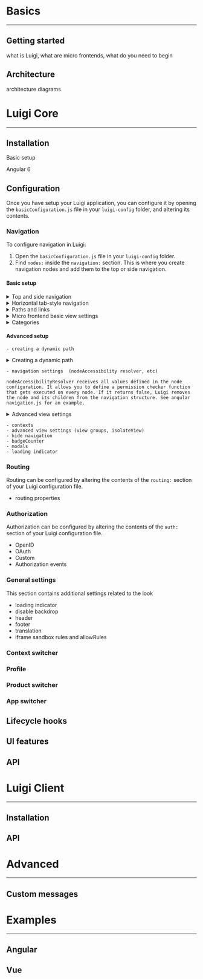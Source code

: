 # Basics
-----
## Getting started
what is Luigi, what are micro frontends, what do you need to begin

## Architecture
architecture diagrams

# Luigi Core
------

## Installation

Basic setup

Angular 6

## Configuration
Once you have setup your Luigi application, you can configure it by opening the `basicConfiguration.js` file in your `luigi-config` folder, and altering its contents.

### Navigation

To configure navigation in Luigi:

1. Open the `basicConfiguration.js` file in your `luigi-config` folder.
2. Find `nodes:` inside the `navigation:` section. This is where you create navigation nodes and add them to the top or side navigation.

#### Basic setup

 <div tabs name="navigation">

 <details>
 <summary>Top and side navigation</summary>

The first level of nodes represent the top navigation, while their children represent the side navigation. The grandchildren will take you to a new side navigation screen.

The example below illustrates this concept. Copy and paste it in your configuration file or the Luigi Fiddle [https://fiddle.luigi-project.io] and try adding additional top or side navigation elements.

```javascript
Luigi.setConfig({
navigation: {
  nodes: [
    {
      pathSegment: 'TopNav1',
      label: 'Top Navigation Element One',
      viewUrl: 'https://example.com',
      children: [
        {
          pathSegment: 'SideNav1',
          label: 'Side Navigation Element One',
          viewUrl: 'https://example.com',
          children: [
            {
              pathSegment: 'SubSideNav1',
              label: 'Side Navigation Sub Element One',
              viewUrl: 'https://example.com',
            },
            {
              pathSegment: 'SubSideNav2',
              label: 'Side Navigation Sub Element Two',
              viewUrl: 'https://example.com',
            },
          ]
        },
      ]
    },
    {
      pathSegment: 'TopNav2',
      label: 'Top Navigation Element Two',
      viewUrl: 'https://example.com',
    }
 ]
}
});
```
</details>

<details>
<summary>Horizontal tab-style navigation</summary>

To add tab-style navigation to your Luigi page, you need to add the **tabNav** parameter to your navigation node. All the children of this node will be displayed in a horizontal tab. If you add a **category** to these nodes, the categorized nodes will be rendered as a drop-down in the horizontal tab navigation. Navigation can be added by editing the Luigi configuration file. To enable additional settings, find the `extendedConfiguration.js` file in your Luigi folder.

This example which you can paste in the [Luigi Fiddle](fiddle.luigi-project.io) shows how you can configure tab-style navigation:

```javascript
Luigi.setConfig({
navigation: {
  nodes: [
    {
      pathSegment: 'Tab1',
      tabNav: true,
      label: 'Tab Navigation Node One',
      viewUrl: 'https://example.com',
    },
    {
      pathSegment: 'Tab2',
      label: 'Tab Navigation Node Two',
      viewUrl: 'https://example.com',
    },
 ]
}
});
```

</details>

<details>
<summary>Paths and links </summary>

Once you have created your navigation, you can add one of these properties to your navigation nodes to specify the links they should point to:

### pathSegement
Specifies the partial URL of the currently selected node. For example, if the **pathSegment** value is `'home'`, the URL when this node is selected will be `[YOUR.WEBSITE]/home`. Additionally, you can include dynamic values in the pathSegment. That means they will change depending on the value you provide, for example in `[YOUR.WEBSITE]/:userID` will become `[YOUR.WEBSITE]/JohnSmith`. Learn more about dynamic paths [here](#dynamic-path)

>**NOTE:** **pathSegement** must not contain slashes. If you want your node to be a sub-element of another node, create it as a child node in your navigation configuration file. The **pathSegment** will then be automatically appended to the parent node with a slash.

### link
Specifies an internal link to a different, already existing page on your application. It must be written as an absolute path starting from the **root node**. For example, if your root node is called `home`: `home/projects/project2` will be correct, but `projects/project2` will return an error.

### externalLink
Specifies a link to another website outside of your application. **externalLink** has these additional attributes:
- **url** - the complete URL of the website, including `https://`.
- **sameWindow** - specifies whether the link will be opened in the same window if set to `true`, or a new window if set to `false`.

>**NOTE:** These parameters are mutually exclusive, so you can only include one of them at the same time.

This is an example of how you can configure URL paths in your navigation nodes:

```javascript
Luigi.setConfig({
navigation: {
  nodes: [
    {
      pathSegment: 'TopNav1',
      label: 'Top Navigation Element One',
      viewUrl: 'https://example.com',
      children: [
        {
          link: '/TopNav1/internalLink',
          label: 'This takes you to [YOUR.WEBSITE]/TopNav1/internalLink',
        },
        {
          externalLink: {
            url: 'http://www.luigi-project.io',
            sameWindow: false
          },
          label: 'This takes you to an external page',
        }
      ]
    }
  ]
}
});
```

</details>

<details>
<summary>Micro frontend basic view settings</summary>

 Micro frontends, also referred to as views, are an essential part of the Luigi application. To configure a micro frontend which should be displayed on a given navigation node, simply add the **viewUrl** property to the node and specify the link to your micro frontend. To create a view, you need to use the Luigi Client. Find the documentation and instructions [here](luigi-client.md).

 >**NOTE:** The viewUrl can be either an internal link, external link, or pathSegment. The first two options have to be surrounded by single quotes, while pathSegment does not.

 This example shows three navigation nodes with different viewUrl values.

 ```javascript
Luigi.setConfig({
navigation: {
  nodes: [
    {
      pathSegment: 'Node1',
      label: 'Navigation Node One',
      viewUrl: /home,
    },
    {
      pathSegment: 'Node1',
      label: 'Navigation Node Two',
      viewUrl: '/index.html',
    },
    {
      pathSegment: 'Node2',
      label: 'Navigation Node Three',
      viewUrl: 'https://luigi-project.io',
    },
 ]
}
});
 ```

The micro frontend will be displayed in the main content area of your application.

To explore additional advanced micro frontend options, take a look at the [advanced navigation](#advanced) section.

</details>

<details>
<summary>Categories</summary>

To group your navigation nodes into a category, add the **category** property to the navigation node. The categories can be displayed in different ways.

The **category** property has these attributes:
1. **label** - the name of the category which will be displayed on your page
2. **icon** - an icon that will be displayed next to the label
3. **collapsible** - if you set this to `true`, the category renders as a drop-down. If `false`, the category name will be displayed as a greyed out box.

Example:

```javascript
{
  category: { label: 'Links', icon: 'myIcon', collapsible: true },
  externalLink: {
    url: 'http://www.luigi-project.io',
    sameWindow: false
  },
  label: 'Click here to visit the Luigi homepage',
},
...
```

</details>

</div>

#### Advanced setup

    - creating a dynamic path

<div tabs name="navigation">

 <details>
 <summary>Creating a dynamic path</summary>


</details>

    - navigation settings  (nodeAccessibility resolver, etc)

    nodeAccessibilityResolver receives all values defined in the node configuration. It allows you to define a permission checker function that gets executed on every node. If it returns false, Luigi removes the node and its children from the navigation structure. See angular navigation.js for an example.



<div tabs name="navigation">

 <details>
 <summary>Advanced view settings</summary>

defaults.isolateView renders all views in new frames. This setting overrides the same-domain frame reuse. The defaults.isolateView is disabled by default, and you can overwrite it using the isolateView value on a single node level.

preloadViewGroups(bool) allows deactivating the default preloading of view groups iframes.

viewGroupsSettings is an object containing key-object pairs, where the key is the view group name as specified in the node parameters, and the object contains key-value pairs. In each key-value pair, the key is the feature name and the value is the actual setting. The following options are supported:

preloadUrl(string): needs to be an absolute URL for a node from the view group. It is recommended that you use a dedicated small, visually empty view, which imports Luigi Client and is fine with getting an empty context, for example, without an access token. The preloadUrl parameter is also required for view group caching in case you need a view group iframe to refresh whenever you navigate back to it.

Find more information on adding options to iframes [here]().


</details>

    - contexts
    - advanced view settings (view groups, isolateView)
    - hide navigation
    - badgeCounter
    - modals
    - loading indicator

### Routing

Routing can be configured by altering the contents of the `routing:` section of your Luigi configuration file.

- routing properties


### Authorization

Authorization can be configured by altering the contents of the `auth:` section of your Luigi configuration file.

- OpenID
- OAuth
- Custom
- Authorization events

### General settings

This section contains additional settings related to the look
- loading indicator
- disable backdrop
- header
- footer
- translation
- iframe sandbox rules and allowRules

### Context switcher

### Profile

### Product switcher

### App switcher

## Lifecycle hooks

## UI features

## API

# Luigi Client

-------

## Installation

## API

# Advanced

-------
## Custom messages

# Examples

-------

## Angular

## Vue